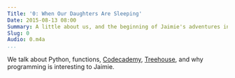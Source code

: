 ```yaml
---
Title: '0: When Our Daughters Are Sleeping'
Date: 2015-08-13 08:00
Summary: A little about us, and the beginning of Jaimie's adventures in Python.
Slug: 0
Audio: 0.m4a
...
```


We talk about Python, functions, [Codecademy], [Treehouse], and why programming
is interesting to Jaimie.

[Codecademy]: https://www.codecademy.com
[Treehouse]: https://teamtreehouse.com
